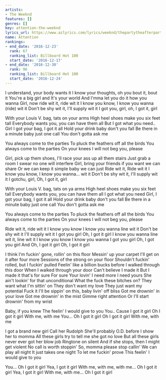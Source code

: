 ```yaml
---
artists:
- The Weeknd
features: []
genres: []
key: attention-the-weeknd
lyrics_url: https://www.azlyrics.com/lyrics/weeknd/thepartytheafterparty.html
name: Attention
rankings:
- end_date: '2016-12-23'
  rank: 67
  ranking_list: Billboard Hot 100
  start_date: '2016-12-17'
- end_date: '2016-12-30'
  rank: 96
  ranking_list: Billboard Hot 100
  start_date: '2016-12-24'
---
```



I understand, your body wants it
I know your thoughts, oh you bout it, bout it
You're a big girl and It's your world
And I'mma let you do it how you wanna
Girl, now ride wit it, ride wit it
I know you know, I know you wanna (ride) wit it
Don't be shy wit it, I'll supply wit it
I got you, girl, oh, I got it, girl

With your Louis V. bag, tats on your arms
High heel shoes make you six feet tall
Everybody wants you, you can have them all
But I got what you need..
Girl I got your bag, I got it all
Hold your drink baby don't you fall
Be there in a minute baby just one call
You don't gotta ask me


You always come to the parties
To pluck the feathers off all the birds
You always come to the parties
On your knees
I will not beg you, please


Girl, pick up them shoes, I'll race your ass up all them stairs
Just grab a room I swear no one will interfere
Girl, bring your friends if you want we can share
Or we can keep it simple baby we can just
Ride wit it, Ride wit it
I know you know, I know you wanna... wit it
Don't be shy wit it, I'll supply wit it
I gotchu, girl, Oh, I got it, girl


With your Louis V. bag, tats on ya arms
High heel shoes make you six feet tall
Everybody wants you, you can have them all
I got what you need
Girl, I got your bag, I got it all
Hold your drink baby don't you fall
Be there in a minute baby just one call
You don't gotta ask me


You always come to the parties
To pluck the feathers off all the birds
You always come to the parties
On your knees
I will not beg you, please


Ride wit it, ride wit it
I know you know
I know you wanna line wit it
Don't be shy wit it
I'll supply wit it
I got you girl
Oh, I got it girl
I know you wanna line wit it, line wit it
I know you know
I know you wanna
I got you girl
Oh, I got you girl
And
Oh, I got it girl
Oh, I got it girl

I think I'm fuckin' gone, rollin' on this floor
Messin' up your carpet
I'll get on it after four more
Sessions of the strong on your floor
Shouldn't fuckin' rolled, but I fuckin' pulled
Feelin' like a billion bucks before
I walked through this door
When I walked through your door
Can't believe I made it
But I made it that's for sure
For sure
Your lovin'
I need more
I need yours
She ain't lookin' for that unconditional
What the fuck these bitches on?
They want what I'm sittin' on
They don't want my love
They just want my potential
Fuck it
I'll be sippin' on this, baby livin' off bliss
Got me drownin' in your love
Got me drownin' in the mist
Gimme right attention
Or I'll start drownin' from my wrist

Baby, if you knew
The feelin' I would give to you
You..
Cause I got it girl
Oh I got it girl
With me, with me
You...
Oh I got it girl
Oh I got it girl
With me, with me

I got a brand new girl
Call her Rudolph
She'll probably O.D. before I show her to momma
All these girls try to tell me she got no love
But all these girls never ever got her blow job
Ringtone on silent
And if she stops, then I might get violent
No call is worth stoppin'
So, momma please stop callin'
We can play all night
It just takes one night
To let me fuckin' prove
This feelin' I would give to you

You...
Oh I got it girl
Yea, I got it girl
With me, with me, with me...
Oh I got it girl
Yea, I got it girl
With me, with me...
Oh I got it girl



